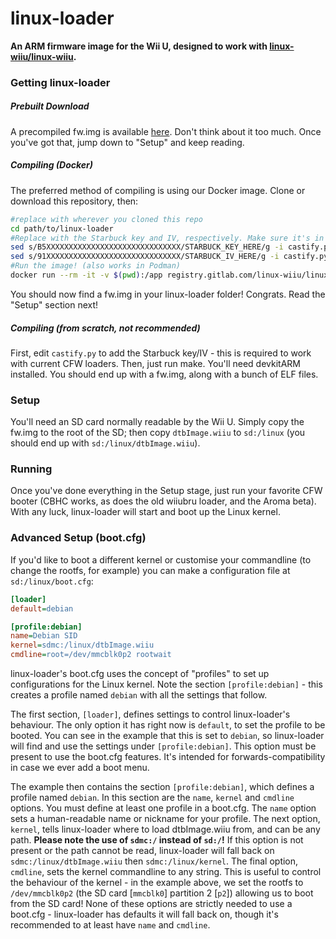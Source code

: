 # linux-loader
**An ARM firmware image for the Wii U, designed to work with [linux-wiiu/linux-wiiu](https://gitlab.com/linux-wiiu/linux-wiiu).**

### Getting linux-loader
##### Prebuilt Download
A precompiled fw.img is available [here](https://gitlab.com/linux-wiiu/linux-loader/-/jobs/artifacts/master/raw/fw.img?job=loader-build). Don't think about it too much. Once you've got that, jump down to "Setup" and keep reading.

##### Compiling (Docker)
The preferred method of compiling is using our Docker image. Clone or download this repository, then:
```sh
#replace with wherever you cloned this repo
cd path/to/linux-loader
#Replace with the Starbuck key and IV, respectively. Make sure it's in all caps
sed s/B5XXXXXXXXXXXXXXXXXXXXXXXXXXXXXX/STARBUCK_KEY_HERE/g -i castify.py
sed s/91XXXXXXXXXXXXXXXXXXXXXXXXXXXXXX/STARBUCK_IV_HERE/g -i castify.py
#Run the image! (also works in Podman)
docker run --rm -it -v $(pwd):/app registry.gitlab.com/linux-wiiu/linux-loader/ci
```
You should now find a fw.img in your linux-loader folder! Congrats. Read the "Setup" section next!

##### Compiling (from scratch, not recommended)
First, edit `castify.py` to add the Starbuck key/IV - this is required to work with current CFW loaders. Then, just run make. You'll need devkitARM installed. You should end up with a fw.img, along with a bunch of ELF files.

### Setup
You'll need an SD card normally readable by the Wii U. Simply copy the fw.img to the root of the SD; then copy `dtbImage.wiiu` to `sd:/linux` (you should end up with `sd:/linux/dtbImage.wiiu`).

### Running
Once you've done everything in the Setup stage, just run your favorite CFW booter (CBHC works, as does the old wiiubru loader, and the Aroma beta). With any luck, linux-loader will start and boot up the Linux kernel.

### Advanced Setup (boot.cfg)
If you'd like to boot a different kernel or customise your commandline (to change the rootfs, for example) you can make a configuration file at `sd:/linux/boot.cfg`:
```ini
[loader]
default=debian

[profile:debian]
name=Debian SID
kernel=sdmc:/linux/dtbImage.wiiu
cmdline=root=/dev/mmcblk0p2 rootwait
```
linux-loader's boot.cfg uses the concept of "profiles" to set up configurations for the Linux kernel. Note the section `[profile:debian]` - this creates a profile named `debian` with all the settings that follow.

The first section, `[loader]`, defines settings to control linux-loader's behaviour. The only option it has right now is `default`, to set the profile to be booted. You can see in the example that this is set to `debian`, so linux-loader will find and use the settings under `[profile:debian]`. This option must be present to use the boot.cfg features. It's intended for forwards-compatibility in case we ever add a boot menu.

The example then contains the section `[profile:debian]`, which defines a profile named `debian`. In this section are the `name`, `kernel` and `cmdline` options. You must define at least one profile in a boot.cfg. The `name` option sets a human-readable name or nickname for your profile. The next option, `kernel`, tells linux-loader where to load dtbImage.wiiu from, and can be any path. **Please note the use of `sdmc:/` instead of `sd:/`!** If this option is not present or the path cannot be read, linux-loader will fall back on `sdmc:/linux/dtbImage.wiiu` then `sdmc:/linux/kernel`. The final option, `cmdline`, sets the kernel commandline to any string. This is useful to control the behaviour of the kernel - in the example above, we set the rootfs to `/dev/mmcblk0p2` (the SD card [`mmcblk0`] partition 2 [`p2`]) allowing us to boot from the SD card! None of these options are strictly needed to use a boot.cfg - linux-loader has defaults it will fall back on, though it's recommended to at least have `name` and `cmdline`.
